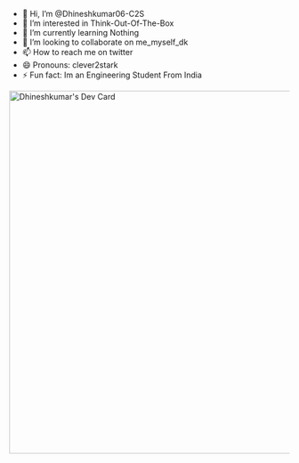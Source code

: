 - 👋 Hi, I’m @Dhineshkumar06-C2S
- 👀 I’m interested in Think-Out-Of-The-Box
- 🌱 I’m currently learning Nothing
- 💞️ I’m looking to collaborate on me_myself_dk
- 📫 How to reach me on twitter
- 😄 Pronouns: clever2stark
- ⚡ Fun fact: Im an Engineering Student From India

<!---
Dhineshkumar06-C2S/Dhineshkumar06-C2S is a ✨ special ✨ repository because its `README.md` (this file) appears on your GitHub profile.
You can click the Preview link to take a look at your changes.
--->
<a href="https://app.daily.dev/dhineshkumar27"><img src="https://api.daily.dev/devcards/v2/btpZJyG6AwmItWhnsL2wB.png?type=wide&r=1ab" width="652" alt="Dhineshkumar's Dev Card"/></a>

